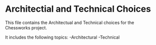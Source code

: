 # Architectial and Technical Choices

This file contains the Architectual and Technical choices for the Chessworks project.

It includes the following topics:
-Architectural
-Technical

